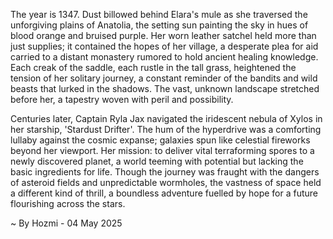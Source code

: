 
The year is 1347.  Dust billowed behind Elara's mule as she traversed the unforgiving plains of Anatolia, the setting sun painting the sky in hues of blood orange and bruised purple.  Her worn leather satchel held more than just supplies; it contained the hopes of her village, a desperate plea for aid carried to a distant monastery rumored to hold ancient healing knowledge.  Each creak of the saddle, each rustle in the tall grass, heightened the tension of her solitary journey, a constant reminder of the bandits and wild beasts that lurked in the shadows. The vast, unknown landscape stretched before her, a tapestry woven with peril and possibility.


Centuries later, Captain Ryla Jax navigated the iridescent nebula of Xylos in her starship, 'Stardust Drifter'.  The hum of the hyperdrive was a comforting lullaby against the cosmic expanse; galaxies spun like celestial fireworks beyond her viewport. Her mission: to deliver vital terraforming spores to a newly discovered planet, a world teeming with potential but lacking the basic ingredients for life. Though the journey was fraught with the dangers of asteroid fields and unpredictable wormholes, the vastness of space held a different kind of thrill, a boundless adventure fuelled by hope for a future flourishing across the stars.

~ By Hozmi - 04 May 2025

